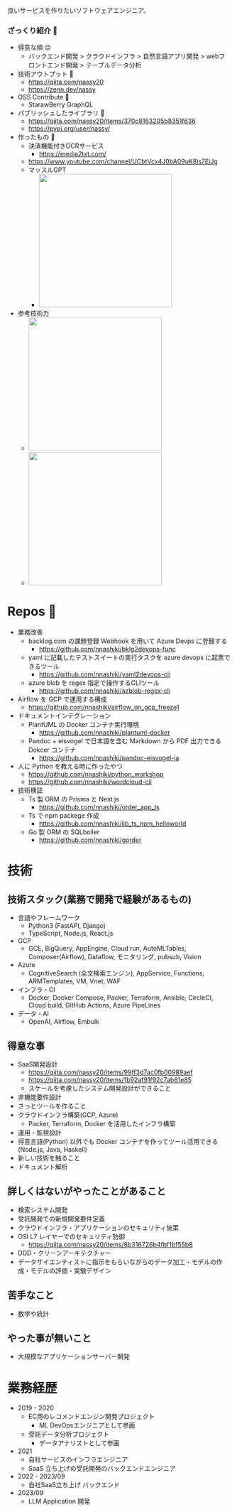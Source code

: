 良いサービスを作りたいソフトウェアエンジニア。


### ざっくり紹介 👋

- 得意な順 😉
  - バックエンド開発 > クラウドインフラ > 自然言語アプリ開発 > webフロントエンド開発 > テーブルデータ分析
- 技術アウトプット 🏃
   - https://qiita.com/nassy20
   - https://zenn.dev/nassy
- OSS Contribute 🤝
   - StarawBerry GraphQL
- パブリッシュしたライブラリ 🚀
   - https://qiita.com/nassy20/items/370c8163205b8351f636
   - https://pypi.org/user/nassy/
- 作ったもの 🔨
   - 決済機能付きOCRサービス
       - https://media2txt.com/
   - https://www.youtube.com/channel/UCbtVcx4J0bA09uK8ls7EiJg
   - マッスルGPT
       - <img width="300" src="https://github.com/nnashiki/nnashiki/assets/14922132/9a393084-8cfa-4fc8-ba5d-c9994fd45bce">
- 参考技術力
    - <img width="300" src="https://github.com/nnashiki/nnashiki/assets/14922132/0e6d328e-ff02-4145-8930-5b9b8bfa7f3c">
    - <img width="300" src="https://github.com/nnashiki/nnashiki/assets/14922132/7e7e584d-df67-4d8d-8268-20b644b1bcee">

# Repos :rainbow:
    
- 業務改善
    - backlog.com の課題登録 Webhook を用いて Azure Devps に登録する
        - https://github.com/nnashiki/bklg2devops-func
    - yaml に記載したテストスイートの実行タスクを azure devops に起票できるツール
        - https://github.com/nnashiki/yaml2devops-cli
    - azure blob を regex 指定で操作するCLIツール
        - https://github.com/nnashiki/azblob-regex-cli
- Airflow を GCP で運用する構成
    - https://github.com/nnashiki/airflow_on_gcp_freeze1
- ドキュメントインテグレーション
    - PlantUML の Docker コンテナ実行環境
        - https://github.com/nnashiki/plantuml-docker
    - Pandoc + eisvogel で日本語を含む Markdown から PDF 出力できる Dokcer コンテナ
        - https://github.com/nnashiki/pandoc-eisvogel-ja
- 人に Python を教える時に作ったやつ
    - https://github.com/nnashiki/python_workshop
    - https://github.com/nnashiki/wordcloud-cli
- 技術検証
    - Ts 製 ORM の Prisma と Nest.js
        - https://github.com/nnashiki/order_app_ts
    - Ts で npm packege 作成
        - https://github.com/nnashiki/lib_ts_npm_helloworld
    - Go 製 ORM の SQLboiler
        - https://github.com/nnashiki/gorder   

# 技術
## 技術スタック(業務で開発で経験があるもの)
- 言語やフレームワーク
  - Python3 (FastAPI, Django)
  - TypeScript, Node.js, React.js
- GCP
  - GCE, BigQuery, AppEngine, Cloud run, AutoMLTables, Composer(Airflow), Dataflow, モニタリング, pubsub, Vision
- Azure
  - CognitiveSearch (全文検索エンジン), AppService, Functions, ARMTemplates, VM, Vnet, WAF
- インフラ・CI
  - Docker, Docker Compose, Packer, Terraform, Ansible, CircleCI, Cloud build, GitHub Actions, Azure PipeLines
- データ・AI
  - OpenAI, Airflow, Embulk

## 得意な事 
- SaaS開発設計
    - https://qiita.com/nassy20/items/99ff3d7ac0fb00989aef
    - https://qiita.com/nassy20/items/1b92af91f92c7ab81e85
    - スケールを考慮したシステム開発設計ができること
- 非機能要件設計
- さっとツールを作ること
- クラウドインフラ構築(GCP, Azure)
    - Packer, Terraform, Docker を活用したインフラ構築
- 運用・監視設計
- 得意言語(Python) 以外でも Docker コンテナを作ってツール活用できる(Node.js, Java, Haskell)
- 新しい技術を触ること
- ドキュメント解析

## 詳しくはないがやったことがあること

- 検索システム開発
- 受託開発での新規開発要件定義
- クラウドインフラ・アプリケーションのセキュリティ施策
- OSI L7 レイヤーでのセキュリティ防御
  - https://qiita.com/nassy20/items/8b316726b4fbf1bf55b8
- DDD・クリーンアーキテクチャー
- データサイエンティストに指示をもらいながらのデータ加工・モデルの作成・モデルの評価・実験デザイン

## 苦手なこと

- 数学や統計

## やった事が無いこと

- 大規模なアプリケーションサーバー開発

# 業務経歴
- 2019 - 2020
  - EC用のレコメンドエンジン開発プロジェクト
      - ML DevOpsエンジニアとして参画
  - 受託データ分析プロジェクト
      - データアナリストとして参画
- 2021
  - 自社サービスのインフラエンジニア
  - SaaS 立ち上げの受託開発のバックエンドエンジニア
- 2022 - 2023/09
  - 自社SaaS立ち上げ バックエンド
- 2023/09
  - LLM Application 開発

